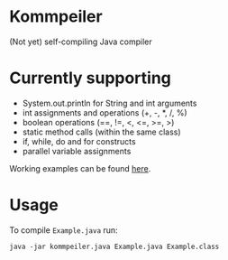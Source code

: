 # Kommpeiler

(Not yet) self-compiling Java compiler

# Currently supporting
- System.out.println for String and int arguments
- int assignments and operations (+, -, *, /, %)
- boolean operations (==, !=, <, <=, >=, >)
- static method calls (within the same class)
- if, while, do and for constructs
- parallel variable assignments

Working examples can be found [here](src/test/resources/io/github/martinschneider/kommpeiler/examples).

# Usage

To compile `Example.java` run:

`java -jar kommpeiler.java Example.java Example.class`
